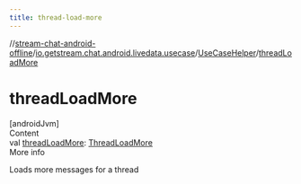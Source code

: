 ```yaml
---
title: thread-load-more
---
```

//[stream-chat-android-offline](../../../index.md)/[io.getstream.chat.android.livedata.usecase](../index.md)/[UseCaseHelper](index.md)/[threadLoadMore](threadLoadMore.md)



# threadLoadMore  
[androidJvm]  
Content  
val [threadLoadMore](threadLoadMore.md): [ThreadLoadMore](../ThreadLoadMore/index.md)  
More info  


Loads more messages for a thread

  



